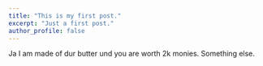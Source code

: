 ```yaml
---
title: "This is my first post."
excerpt: "Just a first post."
author_profile: false
---
```

Ja I am made of dur butter und you are worth 2k monies.
Something else.
